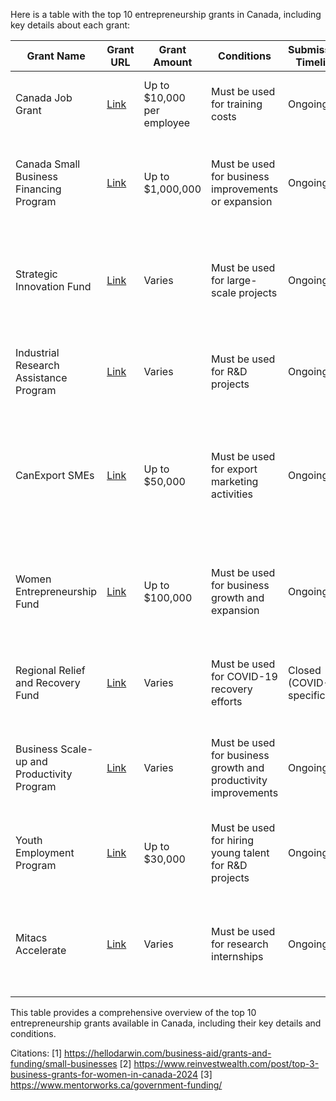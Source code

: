 Here is a table with the top 10 entrepreneurship grants in Canada, including key details about each grant:

| **Grant Name**                            | **Grant URL**                         | **Grant Amount**        | **Conditions**                                                                 | **Submission Timeline** | **Eligibility Criteria**                                                                 | **Application Process**                                                                 | **Unusual Conditions** | **Grant Category** | **Sponsor**                         | **Additional Info**                                                                 | **Documents Required**                                                                 |
|-------------------------------------------|---------------------------------------|-------------------------|-------------------------------------------------------------------------------|-------------------------|-----------------------------------------------------------------------------------------|-----------------------------------------------------------------------------------------|------------------------|--------------------|--------------------------------------|---------------------------------------------------------------------------------------|------------------------------------------------------------------------------------------------|
| Canada Job Grant                          | [Link](https://www.canada.ca/en/employment-social-development/programs/job-grant.html) | Up to $10,000 per employee | Must be used for training costs                                               | Ongoing                 | Canadian businesses, non-profits, and organizations                                      | Online application through provincial portals                                           | None                   | Business           | Government of Canada                 | Covers up to 2/3 of training costs                                                    | Training plan, cost breakdown, employee details                                                                                  |
| Canada Small Business Financing Program   | [Link](https://www.ic.gc.ca/eic/site/csbfp-pfpec.nsf/eng/Home) | Up to $1,000,000         | Must be used for business improvements or expansion                           | Ongoing                 | Small businesses with gross annual revenues of $10 million or less                       | Application through financial institutions                                              | None                   | Business           | Government of Canada                 | Available for purchasing or improving assets                                           | Business plan, financial statements, loan application                                                                                  |
| Strategic Innovation Fund                 | [Link](https://www.ic.gc.ca/eic/site/125.nsf/eng/home) | Varies                   | Must be used for large-scale projects                                         | Ongoing                 | Canadian businesses, non-profits, and research organizations                             | Online application through Innovation, Science and Economic Development Canada          | None                   | Business           | Government of Canada                 | Supports R&D, commercialization, and growth projects                                   | Project proposal, financial plan, business plan                                                                                  |
| Industrial Research Assistance Program    | [Link](https://nrc.canada.ca/en/support-technology-innovation/industrial-research-assistance-program) | Varies                   | Must be used for R&D projects                                                 | Ongoing                 | Small and medium-sized enterprises (SMEs)                                                | Online application through National Research Council                                    | None                   | Business           | National Research Council Canada     | Provides advisory services and funding for R&D                                         | Project proposal, financial statements, business plan                                                                                  |
| CanExport SMEs                            | [Link](https://www.tradecommissioner.gc.ca/funding/canexport/pme-sme/index.aspx?lang=eng) | Up to $50,000            | Must be used for export marketing activities                                  | Ongoing                 | Canadian SMEs with fewer than 500 employees and $100,000 to $100 million in annual revenue | Online application through Global Affairs Canada                                        | None                   | Business           | Global Affairs Canada                | Supports export marketing activities                                                  | Marketing plan, project budget, business plan                                                                                  |
| Women Entrepreneurship Fund               | [Link](https://www.ic.gc.ca/eic/site/107.nsf/eng/home) | Up to $100,000           | Must be used for business growth and expansion                                | Ongoing                 | Women-owned or women-led businesses                                                    | Online application through Innovation, Science and Economic Development Canada          | None                   | Business           | Government of Canada                 | Focuses on supporting women entrepreneurs                                               | Business plan, financial statements, growth plan                                                                                  |
| Regional Relief and Recovery Fund         | [Link](https://www.wd-deo.gc.ca/eng/20059.asp) | Varies                   | Must be used for COVID-19 recovery efforts                                    | Closed (COVID-19 specific) | Canadian businesses impacted by COVID-19                                                | Online application through regional development agencies                                | None                   | Business           | Government of Canada                 | Provides financial assistance to mitigate COVID-19 impacts                             | Business plan, financial statements, impact statement                                                                                  |
| Business Scale-up and Productivity Program| [Link](https://www.wd-deo.gc.ca/eng/19762.asp) | Varies                   | Must be used for business growth and productivity improvements                | Ongoing                 | High-growth businesses in Western Canada                                               | Online application through Western Economic Diversification Canada                      | None                   | Business           | Western Economic Diversification Canada | Supports business expansion and productivity improvements                              | Business plan, financial statements, growth plan                                                                                  |
| Youth Employment Program                  | [Link](https://nrc.canada.ca/en/support-technology-innovation/youth-employment-program) | Up to $30,000            | Must be used for hiring young talent for R&D projects                         | Ongoing                 | Canadian SMEs engaged in R&D                                                            | Online application through National Research Council                                    | None                   | Business           | National Research Council Canada     | Provides funding to hire young talent for R&D projects                                 | Job description, project proposal, business plan                                                                                  |
| Mitacs Accelerate                         | [Link](https://www.mitacs.ca/en/programs/accelerate) | Varies                   | Must be used for research internships                                         | Ongoing                 | Canadian businesses and non-profits collaborating with academic institutions             | Online application through Mitacs                                                       | None                   | Business           | Mitacs                               | Supports collaborative research internships                                            | Internship proposal, collaboration agreement, business plan                                                                                  |

This table provides a comprehensive overview of the top 10 entrepreneurship grants available in Canada, including their key details and conditions.

Citations:
[1] https://hellodarwin.com/business-aid/grants-and-funding/small-businesses
[2] https://www.reinvestwealth.com/post/top-3-business-grants-for-women-in-canada-2024
[3] https://www.mentorworks.ca/government-funding/